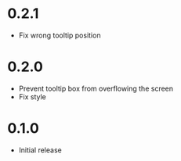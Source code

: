# 0.2.1
- Fix wrong tooltip position

# 0.2.0
- Prevent tooltip box from overflowing the screen
- Fix style

# 0.1.0
- Initial release
